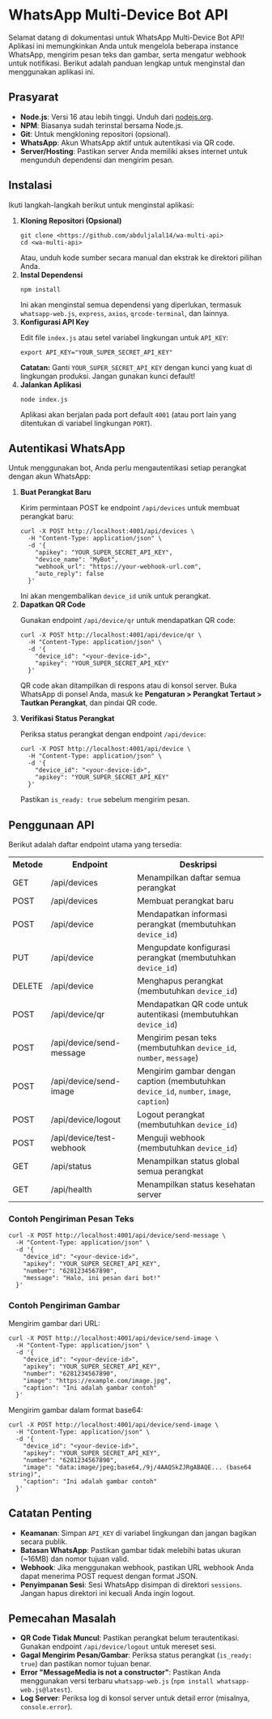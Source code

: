 <!DOCTYPE html>
<html lang="id">
<head>
  <meta charset="UTF-8">
  <meta name="viewport" content="width=device-width, initial-scale=1.0">
</head>
<body>
  <h1>WhatsApp Multi-Device Bot API</h1>
  <p>Selamat datang di dokumentasi untuk WhatsApp Multi-Device Bot API! Aplikasi ini memungkinkan Anda untuk mengelola beberapa instance WhatsApp, mengirim pesan teks dan gambar, serta mengatur webhook untuk notifikasi. Berikut adalah panduan lengkap untuk menginstal dan menggunakan aplikasi ini.</p>

  <h2>Prasyarat</h2>
  <ul>
    <li><strong>Node.js</strong>: Versi 16 atau lebih tinggi. Unduh dari <a href="https://nodejs.org">nodejs.org</a>.</li>
    <li><strong>NPM</strong>: Biasanya sudah terinstal bersama Node.js.</li>
    <li><strong>Git</strong>: Untuk mengkloning repositori (opsional).</li>
    <li><strong>WhatsApp</strong>: Akun WhatsApp aktif untuk autentikasi via QR code.</li>
    <li><strong>Server/Hosting</strong>: Pastikan server Anda memiliki akses internet untuk mengunduh dependensi dan mengirim pesan.</li>
  </ul>

  <h2>Instalasi</h2>
  <p>Ikuti langkah-langkah berikut untuk menginstal aplikasi:</p>
  <ol>
    <li><strong>Kloning Repositori (Opsional)</strong>
      <pre><code>git clone &lt;https://github.com/abduljalal14/wa-multi-api&gt;
cd &lt;wa-multi-api&gt;</code></pre>
      Atau, unduh kode sumber secara manual dan ekstrak ke direktori pilihan Anda.
    </li>
    <li><strong>Instal Dependensi</strong>
      <pre><code>npm install</code></pre>
      Ini akan menginstal semua dependensi yang diperlukan, termasuk <code>whatsapp-web.js</code>, <code>express</code>, <code>axios</code>, <code>qrcode-terminal</code>, dan lainnya.
    </li>
    <li><strong>Konfigurasi API Key</strong>
      <p>Edit file <code>index.js</code> atau setel variabel lingkungan untuk <code>API_KEY</code>:</p>
      <pre><code>export API_KEY="YOUR_SUPER_SECRET_API_KEY"</code></pre>
      <div class="note">
        <strong>Catatan:</strong> Ganti <code>YOUR_SUPER_SECRET_API_KEY</code> dengan kunci yang kuat di lingkungan produksi. Jangan gunakan kunci default!
      </div>
    </li>
    <li><strong>Jalankan Aplikasi</strong>
      <pre><code>node index.js</code></pre>
      Aplikasi akan berjalan pada port default <code>4001</code> (atau port lain yang ditentukan di variabel lingkungan <code>PORT</code>).
    </li>
  </ol>

  <h2>Autentikasi WhatsApp</h2>
  <p>Untuk menggunakan bot, Anda perlu mengautentikasi setiap perangkat dengan akun WhatsApp:</p>
  <ol>
    <li><strong>Buat Perangkat Baru</strong>
      <p>Kirim permintaan POST ke endpoint <code>/api/devices</code> untuk membuat perangkat baru:</p>
      <pre><code>curl -X POST http://localhost:4001/api/devices \
  -H "Content-Type: application/json" \
  -d '{
    "apikey": "YOUR_SUPER_SECRET_API_KEY",
    "device_name": "MyBot",
    "webhook_url": "https://your-webhook-url.com",
    "auto_reply": false
  }'</code></pre>
      Ini akan mengembalikan <code>device_id</code> unik untuk perangkat.
    </li>
    <li><strong>Dapatkan QR Code</strong>
      <p>Gunakan endpoint <code>/api/device/qr</code> untuk mendapatkan QR code:</p>
      <pre><code>curl -X POST http://localhost:4001/api/device/qr \
  -H "Content-Type: application/json" \
  -d '{
    "device_id": "&lt;your-device-id&gt;",
    "apikey": "YOUR_SUPER_SECRET_API_KEY"
  }'</code></pre>
      <p>QR code akan ditampilkan di respons atau di konsol server. Buka WhatsApp di ponsel Anda, masuk ke <strong>Pengaturan > Perangkat Tertaut > Tautkan Perangkat</strong>, dan pindai QR code.</p>
    </li>
    <li><strong>Verifikasi Status Perangkat</strong>
      <p>Periksa status perangkat dengan endpoint <code>/api/device</code>:</p>
      <pre><code>curl -X POST http://localhost:4001/api/device \
  -H "Content-Type: application/json" \
  -d '{
    "device_id": "&lt;your-device-id&gt;",
    "apikey": "YOUR_SUPER_SECRET_API_KEY"
  }'</code></pre>
      Pastikan <code>is_ready: true</code> sebelum mengirim pesan.
    </li>
  </ol>

  <h2>Penggunaan API</h2>
  <p>Berikut adalah daftar endpoint utama yang tersedia:</p>
  <table class="endpoint-table">
    <tr>
      <th>Metode</th>
      <th>Endpoint</th>
      <th>Deskripsi</th>
    </tr>
    <tr>
      <td>GET</td>
      <td>/api/devices</td>
      <td>Menampilkan daftar semua perangkat</td>
    </tr>
    <tr>
      <td>POST</td>
      <td>/api/devices</td>
      <td>Membuat perangkat baru</td>
    </tr>
    <tr>
      <td>POST</td>
      <td>/api/device</td>
      <td>Mendapatkan informasi perangkat (membutuhkan <code>device_id</code>)</td>
    </tr>
    <tr>
      <td>PUT</td>
      <td>/api/device</td>
      <td>Mengupdate konfigurasi perangkat (membutuhkan <code>device_id</code>)</td>
    </tr>
    <tr>
      <td>DELETE</td>
      <td>/api/device</td>
      <td>Menghapus perangkat (membutuhkan <code>device_id</code>)</td>
    </tr>
    <tr>
      <td>POST</td>
      <td>/api/device/qr</td>
      <td>Mendapatkan QR code untuk autentikasi (membutuhkan <code>device_id</code>)</td>
    </tr>
    <tr>
      <td>POST</td>
      <td>/api/device/send-message</td>
      <td>Mengirim pesan teks (membutuhkan <code>device_id</code>, <code>number</code>, <code>message</code>)</td>
    </tr>
    <tr>
      <td>POST</td>
      <td>/api/device/send-image</td>
      <td>Mengirim gambar dengan caption (membutuhkan <code>device_id</code>, <code>number</code>, <code>image</code>, <code>caption</code>)</td>
    </tr>
    <tr>
      <td>POST</td>
      <td>/api/device/logout</td>
      <td>Logout perangkat (membutuhkan <code>device_id</code>)</td>
    </tr>
    <tr>
      <td>POST</td>
      <td>/api/device/test-webhook</td>
      <td>Menguji webhook (membutuhkan <code>device_id</code>)</td>
    </tr>
    <tr>
      <td>GET</td>
      <td>/api/status</td>
      <td>Menampilkan status global semua perangkat</td>
    </tr>
    <tr>
      <td>GET</td>
      <td>/api/health</td>
      <td>Menampilkan status kesehatan server</td>
    </tr>
  </table>

  <h3>Contoh Pengiriman Pesan Teks</h3>
  <pre><code>curl -X POST http://localhost:4001/api/device/send-message \
  -H "Content-Type: application/json" \
  -d '{
    "device_id": "&lt;your-device-id&gt;",
    "apikey": "YOUR_SUPER_SECRET_API_KEY",
    "number": "6281234567890",
    "message": "Halo, ini pesan dari bot!"
  }'</code></pre>

  <h3>Contoh Pengiriman Gambar</h3>
  <p>Mengirim gambar dari URL:</p>
  <pre><code>curl -X POST http://localhost:4001/api/device/send-image \
  -H "Content-Type: application/json" \
  -d '{
    "device_id": "&lt;your-device-id&gt;",
    "apikey": "YOUR_SUPER_SECRET_API_KEY",
    "number": "6281234567890",
    "image": "https://example.com/image.jpg",
    "caption": "Ini adalah gambar contoh"
  }'</code></pre>
  <p>Mengirim gambar dalam format base64:</p>
  <pre><code>curl -X POST http://localhost:4001/api/device/send-image \
  -H "Content-Type: application/json" \
  -d '{
    "device_id": "&lt;your-device-id&gt;",
    "apikey": "YOUR_SUPER_SECRET_API_KEY",
    "number": "6281234567890",
    "image": "data:image/jpeg;base64,/9j/4AAQSkZJRgABAQE... (base64 string)",
    "caption": "Ini adalah gambar contoh"
  }'</code></pre>

  <h2>Catatan Penting</h2>
  <div class="note">
    <ul>
      <li><strong>Keamanan</strong>: Simpan <code>API_KEY</code> di variabel lingkungan dan jangan bagikan secara publik.</li>
      <li><strong>Batasan WhatsApp</strong>: Pastikan gambar tidak melebihi batas ukuran (~16MB) dan nomor tujuan valid.</li>
      <li><strong>Webhook</strong>: Jika menggunakan webhook, pastikan URL webhook Anda dapat menerima POST request dengan format JSON.</li>
      <li><strong>Penyimpanan Sesi</strong>: Sesi WhatsApp disimpan di direktori <code>sessions</code>. Jangan hapus direktori ini kecuali Anda ingin logout.</li>
    </ul>
  </div>

  <h2>Pemecahan Masalah</h2>
  <ul>
    <li><strong>QR Code Tidak Muncul</strong>: Pastikan perangkat belum terautentikasi. Gunakan endpoint <code>/api/device/logout</code> untuk mereset sesi.</li>
    <li><strong>Gagal Mengirim Pesan/Gambar</strong>: Periksa status perangkat (<code>is_ready: true</code>) dan pastikan nomor tujuan benar.</li>
    <li><strong>Error "MessageMedia is not a constructor"</strong>: Pastikan Anda menggunakan versi terbaru <code>whatsapp-web.js</code> (<code>npm install whatsapp-web.js@latest</code>).</li>
    <li><strong>Log Server</strong>: Periksa log di konsol server untuk detail error (misalnya, <code>console.error</code>).</li>
  </ul>

</body>
</html>